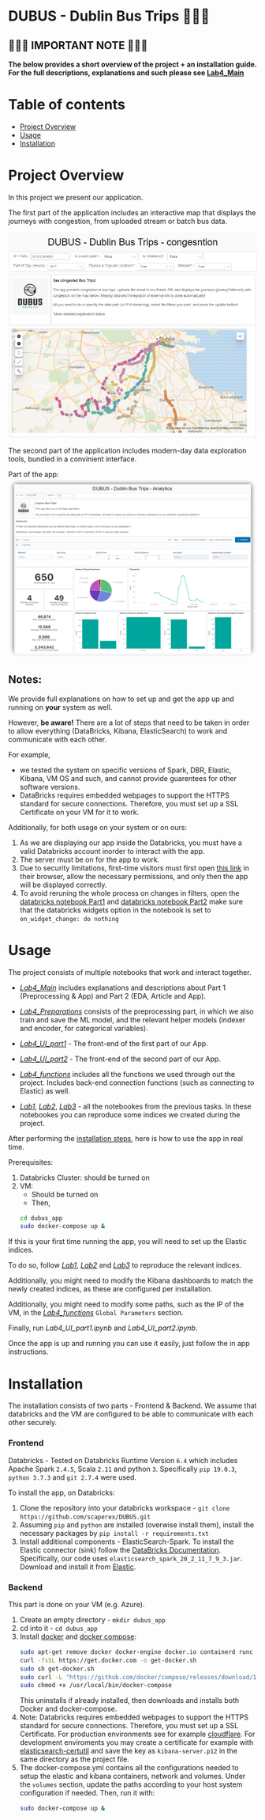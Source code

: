 # DUBUS - Dublin Bus Trips :bus::bus::bus:



## :loudspeaker::loudspeaker::loudspeaker: IMPORTANT NOTE :loudspeaker::loudspeaker::loudspeaker:

**The below provides a short overview of the project + an installation guide. 
For the full descriptions, explanations and such please see [Lab4_Main](./Lab4_Main.html)**





Table of contents
=================

<!--ts-->
  * [Project Overview](#project-overview)
  * [Usage](#usage)
  * [Installation](#installation)
  
<!--te-->


Project Overview
================

In this project we present our application.

The first part of the application includes an interactive map that displays the journeys with congestion, from uploaded stream or batch bus data.

![App Preview1](./App1.jpeg)

The second part of the application includes modern-day data exploration tools, bundled in a convinient interface.

Part of the app:
![App Preview2](./App2.png)

## Notes:
We provide full explanations on how to set up and get the app up and running on **your** system as well.

However, **be aware!** There are a lot of steps that need to be taken in order to allow everything (DataBricks, Kibana, ElasticSearch) to work and communicate with each other.

For example, 
- we tested the system on specific versions of Spark, DBR, Elastic, Kibana, VM OS and such, and cannot provide guarentees for other software versions.
- DataBricks requires embedded webpages to support the HTTPS standard for secure connections. Therefore, you must set up a SSL Certificate on your VM for it to work.

Additionally, for both usage on your system or on ours:

1. As we are displaying our app inside the Databricks, you must have a valid Databricks account inorder to interact with the app. 
2. The server must be on for the app to work.
3. Due to security limitations, first-time visitors must first open [this link](https://da2020w-0001.eastus.cloudapp.azure.com:5601) in their browser, allow the necessary permissions, and only then the app will be displayed correctly.
4. To avoid reruning the whole process on changes in filters, open the [databricks notebook Part1](https://eastus.azuredatabricks.net/?o=6694791539123117#notebook/1325942436209506/command/2483473424243540) and [databricks notebook Part2](https://eastus.azuredatabricks.net/?o=6694791539123117#notebook/2483473424244723/command/1109751670127311)  make sure that the databricks widgets option in the notebook is set to `on_widget_change: do nothing`


Usage 
=====

The project consists of multiple notebooks that work and interact together.

- *[Lab4_Main](./Lab4_Main.ipynb)*  includes explanations and descriptions about Part 1 (Preprocessing & App) and Part 2 (EDA, Article and App).

- *[Lab4_Preparations](./Lab4_Preparations.ipynb)* consists of the preprocessing part, in which we also train and save the ML model, and the relevant helper models (indexer and encoder, for categorical variables).

- *[Lab4_UI_part1](./Lab4_UI_part1.ipynb)* - The front-end of the first part of our App.

- *[Lab4_UI_part2](./Lab4_UI_part2.ipynb)* - The front-end of the second part of our App.

- *[Lab4_functions](./Lab4_functions.ipynb)* includes all the functions we used through out the project. Includes back-end connection functions (such as connecting to Elastic) as well. 

- *[Lab1](./Lab1.ipynb)*, *[Lab2](./Lab2.ipynb)*, *[Lab3](./Lab3.ipynb)* - all the notebookes from the previous tasks. In these notebookes you can reproduce some indices we created during the project. 


After performing the [installation steps](#installation), here is how to use the app in real time.

Prerequisites:
1. Databricks Cluster: should be turned on
2. VM:
   - Should be turned on
   - Then, 
   ```bash
   cd dubus_app
   sudo docker-compose up &
   ```
   

If this is your first time running the app, you will need to set up the Elastic indices.

To do so, follow *[Lab1](./Lab1.ipynb)*, *[Lab2](./Lab2.ipynb)* and *[Lab3](./Lab3.ipynb)* to reproduce the relevant indices. 

Additionally, you might need to modify the Kibana dashboards to match the newly created indices, as these are configured per installation. 

Additionally, you might need to modify some paths, such as the IP of the VM, in the *[Lab4_functions](./Lab4_functions.ipynb)* `Global Parameters` section.

Finally, run *Lab4_UI_part1.ipynb* and *Lab4_UI_part2.ipynb*.


Once the app is up and running you can use it easily, just follow the in app instructions.



Installation
============

The installation consists of two parts - Frontend & Backend.
We assume that databricks and the VM are configured to be able to communicate with each other securely.

### Frontend

Databricks - Tested on Databricks Runtime Version `6.4` which includes Apache Spark `2.4.5`, Scala `2.11` and python `3`. Specifically `pip 19.0.3`, `python 3.7.3` and `git 2.7.4` were used.

To install the app, on Databricks:
1. Clone the repository into your databricks workspace - `git clone https://github.com/scaperex/DUBUS.git` 
2. Assuming `pip` and `python` are installed (overwise install them), install the necessary packages by `pip install -r requirements.txt`
3. Install additional components - ElasticSearch-Spark. To install the Elastic connector (sink) follow the [DataBricks Documentation](https://docs.databricks.com/libraries/cluster-libraries.html). Specifically, our code uses `elasticsearch_spark_20_2_11_7_9_3.jar`. Download and install it from [Elastic](https://www.elastic.co/guide/en/elasticsearch/hadoop/current/install.html).



### Backend
This part is done on your VM (e.g. Azure).

1. Create an empty directory - `mkdir dubus_app`
2. cd into it - `cd dubus_app`
3. Install [docker](https://www.docker.com/) and [docker compose](https://docs.docker.com/compose/):
   ```bash
   sudo apt-get remove docker docker-engine docker.io containerd runc
   curl -fsSL https://get.docker.com -o get-docker.sh
   sudo sh get-docker.sh
   sudo curl -L "https://github.com/docker/compose/releases/download/1.27.4/docker-compose-$(uname -s)-$(uname -m)" -o /usr/local/bin/docker-compose
   sudo chmod +x /usr/local/bin/docker-compose
   ```
   This uninstalls if already installed, then downloads and installs both Docker and docker-compose.
4. Note: Databricks requires embedded webpages to support the HTTPS standard for secure connections. Therefore, you must set up a SSL Certificate. For production environments see for example [cloudflare](https://www.cloudflare.com/ssl/). For development enviroments you may create a certificate for example with [elasticsearch-certutil](https://www.elastic.co/guide/en/elasticsearch/reference/7.10/certutil.html) and save the key as `kibana-server.p12` in the same directory as the project file. 
5. The docker-compose.yml contains all the configurations needed to setup the elastic and kibana containers, network and volumes. Under the `volumes` section, update the paths according to your host system configuration if needed. Then, run it with:
   ```bash
   sudo docker-compose up &
   ```

